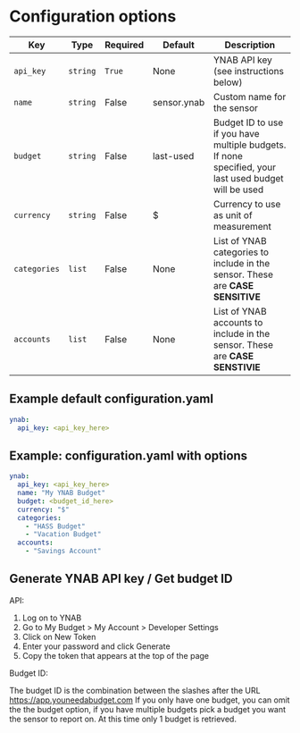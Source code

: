 # Configuration options

| Key          | Type     | Required | Default     | Description                                                                                          |
| ------------ | -------- | -------- | ----------- | ---------------------------------------------------------------------------------------------------- |
| `api_key`    | `string` | `True`   | None        | YNAB API key (see instructions below)                                                                |
| `name`       | `string` | False    | sensor.ynab | Custom name for the sensor                                                                           |
| `budget`     | `string` | False    | last-used   | Budget ID to use if you have multiple budgets. If none specified, your last used budget will be used |
| `currency`   | `string` | False    | \$          | Currency to use as unit of measurement                                                               |
| `categories` | `list`   | False    | None        | List of YNAB categories to include in the sensor. These are **CASE SENSITIVE**                       |
| `accounts`   | `list`   | False    | None        | List of YNAB accounts to include in the sensor. These are **CASE SENSTIVIE**                         |

## Example default configuration.yaml

```yaml
ynab:
  api_key: <api_key_here>
```

## Example: configuration.yaml with options

```yaml
ynab:
  api_key: <api_key_here>
  name: "My YNAB Budget"
  budget: <budget_id_here>
  currency: "$"
  categories:
    - "HASS Budget"
    - "Vacation Budget"
  accounts:
    - "Savings Account"
```

## Generate YNAB API key / Get budget ID

API:

1. Log on to YNAB
2. Go to My Budget > My Account > Developer Settings
3. Click on New Token
4. Enter your password and click Generate
5. Copy the token that appears at the top of the page

Budget ID:

The budget ID is the combination between the slashes after the URL <https://app.youneedabudget.com>
If you only have one budget, you can omit the the budget option, if you have multiple budgets pick a budget you want the sensor to report on. At this time only 1 budget is retrieved.
